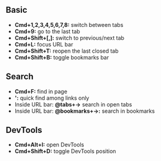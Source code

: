## Basic

- **Cmd+1,2,3,4,5,6,7,8:** switch between tabs
- **Cmd+9:** go to the last tab
- **Cmd+Shift+[,]:** switch to previous/next tab
- **Cmd+L:** focus URL bar
- **Cmd+Shift+T:** reopen the last closed tab
- **Cmd+Shift+B:** toggle bookmarks bar

## Search

- **Cmd+F:** find in page
- **':** quick find among links only
- Inside URL bar: **@tabs+→** search in open tabs
- Inside URL bar: **@bookmarks+→:** search in bookmarks

## DevTools

- **Cmd+Alt+I:** open DevTools
- **Cmd+Shift+D:** toggle DevTools position
